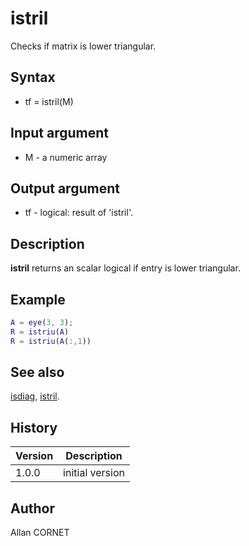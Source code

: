

# istril

Checks if matrix is lower triangular.

## Syntax

- tf = istril(M)

## Input argument

 - M - a numeric array

## Output argument

 - tf - logical: result of 'istril'.

## Description


  <p><b>istril</b> returns an scalar logical if entry is lower triangular.</p>


## Example

```matlab
A = eye(3, 3);
R = istriu(A)
R = istriu(A(:,1))
```

## See also

[isdiag](isdiag.md), [istril](istril.md).
## History

|Version|Description|
|------|------|
|1.0.0|initial version|


## Author

Allan CORNET




